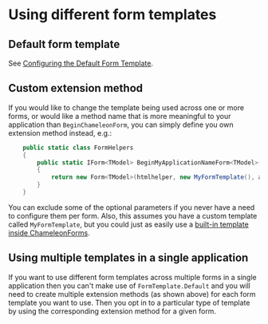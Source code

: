 Using different form templates
==============================

Default form template
---------------------
See [Configuring the Default Form Template](the-form#configuring-the-default-form-template).

Custom extension method
-----------------------
If you would like to change the template being used across one or more forms, or would like a method name that is more meaningful to your application than `BeginChameleonForm`, you can simply define you own extension method instead, e.g.:

```c#
    public static class FormHelpers
    {
        public static IForm<TModel> BeginMyApplicationNameForm<TModel>(this HtmlHelper<TModel> htmlhelper, string action = "", FormMethod method = FormMethod.Post, HtmlAttributes htmlAttributes = null, EncType? enctype = null)
        {
            return new Form<TModel>(htmlhelper, new MyFormTemplate(), action, method, htmlAttributes, enctype);
        }
    }
```

You can exclude some of the optional parameters if you never have a need to configure them per form. Also, this assumes you have a custom template called `MyFormTemplate`, but you could just as easily use a [built-in template inside ChameleonForms](https://github.com/MRCollective/ChameleonForms/tree/master/ChameleonForms/Templates).

Using multiple templates in a single application
------------------------------------------------
If you want to use different form templates across multiple forms in a single application then you can't make use of `FormTemplate.Default` and you will need to create multiple extension methods (as shown above) for each form template you want to use. Then you opt in to a particular type of template by using the corresponding extension method for a given form.